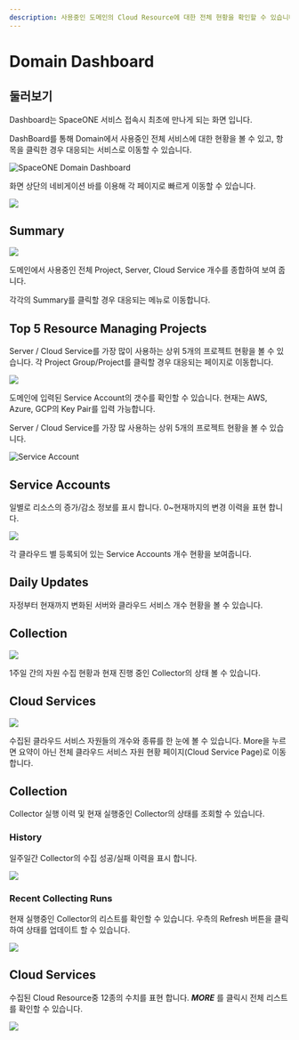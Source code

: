 ```yaml
---
description: 사용중인 도메인의 Cloud Resource에 대한 전체 현황을 확인할 수 있습니다.
---
```


# Domain Dashboard

## 둘러보기

Dashboard는 SpaceONE 서비스 접속시 최초에 만나게 되는 화면 입니다. 

DashBoard를 통해 Domain에서 사용중인 전체 서비스에 대한 현황을 볼 수 있고, 항목을 클릭한 경우 대응되는 서비스로 이동할 수 있습니다. 

![SpaceONE Domain Dashboard](../.gitbook/assets/2020-08-03-5.00.05.png)



화면 상단의 네비게이션 바를 이용해 각 페이지로 빠르게 이동할 수 있습니다.

![](../.gitbook/assets/2020-07-31-3.03.43.png)



## Summary

![](../.gitbook/assets/2020-07-31-3.07.43.png)

도메인에서 사용중인 전체 Project, Server, Cloud Service 개수를 종합하여 보여 줍니다. 

각각의 Summary를 클릭할 경우 대응되는 메뉴로 이동합니다. 



## Top 5 Resource Managing Projects

Server / Cloud Service를 가장 많이 사용하는 상위 5개의 프로젝트 현황을 볼 수 있습니다. 각 Project Group/Project를 클릭할 경우 대응되는 페이지로 이동합니다.

![](../.gitbook/assets/2020-07-31-3.08.33.png)



도메인에 입력된 Service Account의 갯수를 확인할 수 있습니다. 현재는 AWS, Azure, GCP의 Key Pair를 입력 가능합니다.

Server / Cloud Service를 가장 많 사용하는 상위 5개의 프로젝트 현황을 볼 수 있습니다.

![Service Account](../.gitbook/assets/2020-08-03-5.05.53.png)



##  Service Accounts

일별로 리소스의 증가/감소 정보를 표시 합니다. 0~현재까지의 변경 이력을 표현 합니다. 

![](../.gitbook/assets/2020-08-03-5.31.12.png)

각 클라우드 별 등록되어 있는 Service Accounts 개수 현황을 보여줍니다. 

## Daily Updates

자정부터 현재까지 변화된 서버와 클라우드 서비스 개수 현황을 볼 수 있습니다.

## Collection

![](../.gitbook/assets/2020-07-31-3.15.02.png)

1주일 간의 자원 수집 현황과 현재 진행 중인 Collector의 상태 볼 수 있습니다. 

## Cloud Services

![](../.gitbook/assets/2020-07-31-3.18.09.png)

수집된 클라우드 서비스 자원들의 개수와 종류를 한 눈에 볼 수 있습니다. More을 누르면 요약이 아닌 전체 클라우드 서비스 자원 현황 페이지\(Cloud Service Page\)로 이동합니다.

## Collection

Collector 실행 이력 및 현재 실행중인 Collector의 상태를 조회할 수 있습니다. 

### History

일주일간 Collector의 수집 성공/실패 이력을 표시 합니다. 

![](../.gitbook/assets/2020-08-03-5.36.44.png)

### 

### Recent Collecting Runs

현재 실행중인 Collector의 리스트를 확인할 수 있습니다. 우측의 Refresh 버튼을 클릭하여 상태를 업데이트 할 수 있습니다.

![](../.gitbook/assets/2020-08-03-5.37.46.png)



## Cloud Services 

수집된 Cloud Resource중 12종의 수치를 표현 합니다. _**MORE**_ 를 클릭시 전체 리스트를 확인할 수 있습니다. 

![](../.gitbook/assets/2020-08-03-5.35.13.png)



